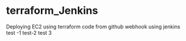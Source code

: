 # terraform_Jenkins
Deploying EC2 using terraform code from github webhook using jenkins
test -1 
test-2
test 3
